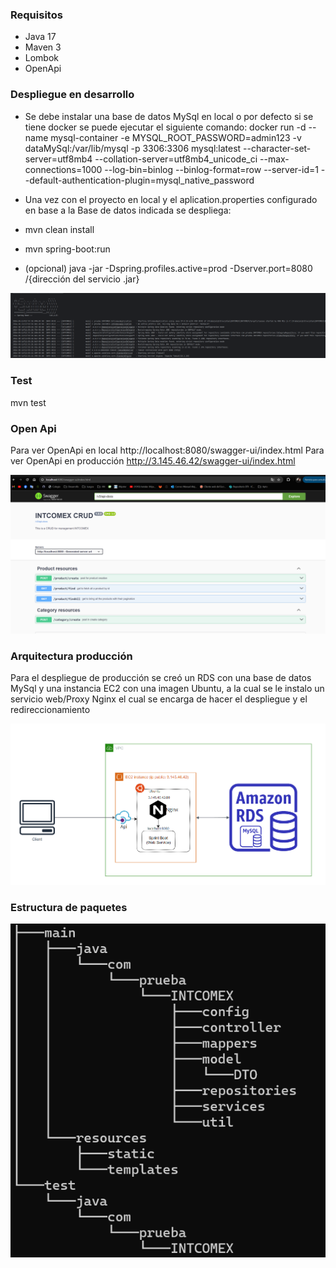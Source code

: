 ### Requisitos
- Java 17
- Maven 3
- Lombok
- OpenApi

### Despliegue en desarrollo
- Se debe instalar una base de datos MySql en local o por defecto si se tiene docker se puede ejecutar el siguiente comando:
  docker run -d --name mysql-container -e MYSQL_ROOT_PASSWORD=admin123 -v dataMySql:/var/lib/mysql -p 3306:3306 mysql:latest --character-set-server=utf8mb4 --collation-server=utf8mb4_unicode_ci --max-connections=1000 --log-bin=binlog --binlog-format=row --server-id=1 --default-authentication-plugin=mysql_native_password

- Una vez con el proyecto en local y el aplication.properties configurado en base a la Base de datos indicada se despliega:
- mvn clean install
- mvn spring-boot:run
- (opcional) java -jar -Dspring.profiles.active=prod -Dserver.port=8080 /{dirección del servicio .jar}

![inicio_sprint.png](readme_img/inicio_sprint.png)

### Test

mvn test

### Open Api

Para ver OpenApi en local http://localhost:8080/swagger-ui/index.html
Para ver OpenApi en producción http://3.145.46.42/swagger-ui/index.html

![Swagger.png](readme_img/Swagger.png)

### Arquitectura producción

Para el despliegue de producción se creó un RDS con una base de datos MySql y una instancia EC2 con una imagen Ubuntu,
a la cual se le instalo un servicio web/Proxy Nginx el cual se encarga de hacer el despliegue y el redireccionamiento

![Arquitectura_AWS.png](readme_img/Arquitectura_AWS.png)


### Estructura de paquetes

![Estructura_paquetes.png](readme_img/Estructura_paquetes.png)
